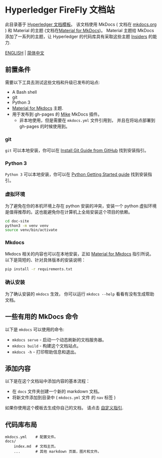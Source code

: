 # Hyperledger FireFly 文档站

此目录基于 [Hyperledger 文档模板](https://github.com/hyperledger-labs/documentation-template)。 该文档使用 MkDocs ( 文档在 [mkdocs.org](https://www.mkdocs.org) ) 和 Material 的主题 (文档在[Material for MkDocs](https://squidfunk.github.io/mkdocs-material/))。 Material 主题给 MkDocs 添加了一系列的主题，让 Hyperledger 的代码库具有采取这些主题 [Insiders](https://squidfunk.github.io/mkdocs-material/insiders/) 的能力.

[Material for MkDocs]: https://squidfunk.github.io/mkdocs-material/
[Mike]: https://github.com/jimporter/mike

[ENGLISH](./README.md) | [简体中文](./README_zh_CN.md)

## 前置条件

需要以下工具去测试这些文档和升级已发布的站点:

- A Bash shell
- git
- Python 3
- [Material for Mkdocs] 主题.
- 用于发布到 gh-pages 的 [Mike] MkDocs 插件。
  - 非本地使用，但是需要在 `mkdocs.yml` 文件引用到， 并且在将站点部署到 gh-pages 的时候使用到。

### git

`git` 可以本地安装，你可以在 [Install Git Guide from GitHub](https://github.com/git-guides/install-git) 找到安装指引。

### Python 3

`Python 3` 可以本地安装，你可以在 [Python Getting Started guide](https://www.python.org/about/gettingstarted/) 找到安装指引。

### 虚拟环境

为了避免在你的本机环境上存在 python 安装的冲突，安装一个 python 虚拟环境是值得推荐的。这也能避免你在计算机上全局安装这个项目的依赖。


```bash
cd doc-site
python3 -m venv venv
source venv/bin/activate
```

### Mkdocs

Mkdocs 相关的内容也可以在本地安装，正如 [Material for Mkdocs] 指引所说。以下是简短的、针对具体版本的安装说明：


```bash
pip install -r requirements.txt
```

### 确认安装

为了确认安装的 `mkdocs` 生效， 你可以运行  `mkdocs --help` 看看有没有生成帮助文档。

## 一些有用的 MkDocs 命令

以下是 `mkdocs` 可以使用的命令:

- `mkdocs serve` - 启动一个动态刷新的文档服务器。
- `mkdocs build` - 构建这个文档站点。
- `mkdocs -h` - 打印帮助信息和退出。

## 添加内容

以下是在这个文档站中添加内容的基本流程：

- 在 `docs` 文件夹创建一个新的 markdown 文档。
- 将新文件添加到目录中 ( `mkdocs.yml` 文件 的 `nav` 标签 )

如果你使用这个模板去生成你自己的文档， 请点击 [自定义指引](./docs/index.md).

## 代码库布局

    mkdocs.yml    # 配置文件。
    docs/
        index.md  # 文档主页。
        ...       # 其他 markdown 页面，图片和文件。
